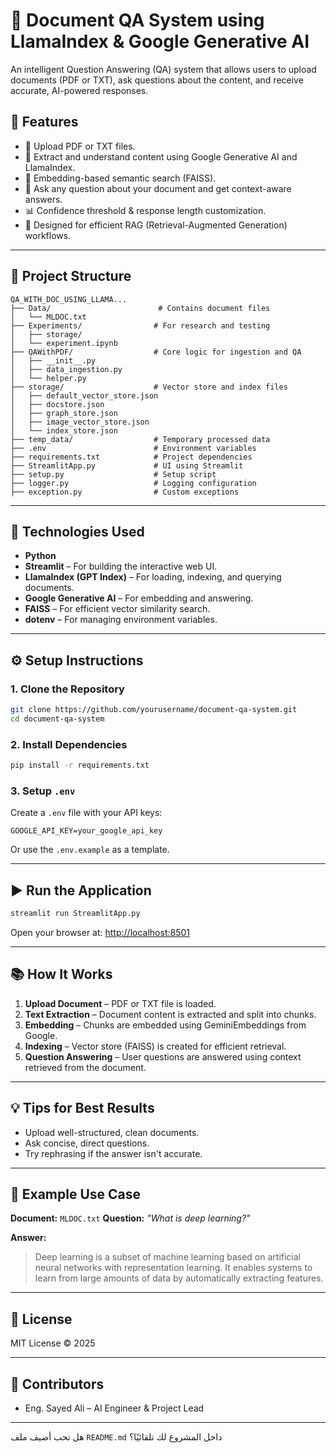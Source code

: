 # 📄 Document QA System using LlamaIndex & Google Generative AI

An intelligent Question Answering (QA) system that allows users to upload documents (PDF or TXT), ask questions about the content, and receive accurate, AI-powered responses.

## 🚀 Features

* 📁 Upload PDF or TXT files.
* 🤖 Extract and understand content using Google Generative AI and LlamaIndex.
* 🧠 Embedding-based semantic search (FAISS).
* 💬 Ask any question about your document and get context-aware answers.
* 📊 Confidence threshold & response length customization.
* 🎯 Designed for efficient RAG (Retrieval-Augmented Generation) workflows.

---

## 📁 Project Structure

```
QA_WITH_DOC_USING_LLAMA...
├── Data/                        # Contains document files
│   └── MLDOC.txt
├── Experiments/                # For research and testing
│   ├── storage/
│   └── experiment.ipynb
├── QAWithPDF/                  # Core logic for ingestion and QA
│   ├── __init__.py
│   ├── data_ingestion.py
│   └── helper.py
├── storage/                    # Vector store and index files
│   ├── default_vector_store.json
│   ├── docstore.json
│   ├── graph_store.json
│   ├── image_vector_store.json
│   └── index_store.json
├── temp_data/                  # Temporary processed data
├── .env                        # Environment variables
├── requirements.txt            # Project dependencies
├── StreamlitApp.py             # UI using Streamlit
├── setup.py                    # Setup script
├── logger.py                   # Logging configuration
├── exception.py                # Custom exceptions
```

---

## 🧠 Technologies Used

* **Python**
* **Streamlit** – For building the interactive web UI.
* **LlamaIndex (GPT Index)** – For loading, indexing, and querying documents.
* **Google Generative AI** – For embedding and answering.
* **FAISS** – For efficient vector similarity search.
* **dotenv** – For managing environment variables.

---

## ⚙️ Setup Instructions

### 1. Clone the Repository

```bash
git clone https://github.com/yourusername/document-qa-system.git
cd document-qa-system
```

### 2. Install Dependencies

```bash
pip install -r requirements.txt
```

### 3. Setup `.env`

Create a `.env` file with your API keys:

```env
GOOGLE_API_KEY=your_google_api_key
```

Or use the `.env.example` as a template.

---

## ▶️ Run the Application

```bash
streamlit run StreamlitApp.py
```

Open your browser at: [http://localhost:8501](http://localhost:8501)

---

## 📚 How It Works

1. **Upload Document** – PDF or TXT file is loaded.
2. **Text Extraction** – Document content is extracted and split into chunks.
3. **Embedding** – Chunks are embedded using GeminiEmbeddings from Google.
4. **Indexing** – Vector store (FAISS) is created for efficient retrieval.
5. **Question Answering** – User questions are answered using context retrieved from the document.

---

## 💡 Tips for Best Results

* Upload well-structured, clean documents.
* Ask concise, direct questions.
* Try rephrasing if the answer isn't accurate.

---

## 🧪 Example Use Case

**Document:** `MLDOC.txt`
**Question:** *"What is deep learning?"*

**Answer:**

> Deep learning is a subset of machine learning based on artificial neural networks with representation learning. It enables systems to learn from large amounts of data by automatically extracting features.

---

## 🔐 License

MIT License © 2025

---

## 🤝 Contributors

* Eng. Sayed Ali – AI Engineer & Project Lead

---

هل تحب أضيف ملف `README.md` داخل المشروع لك تلقائيًا؟

